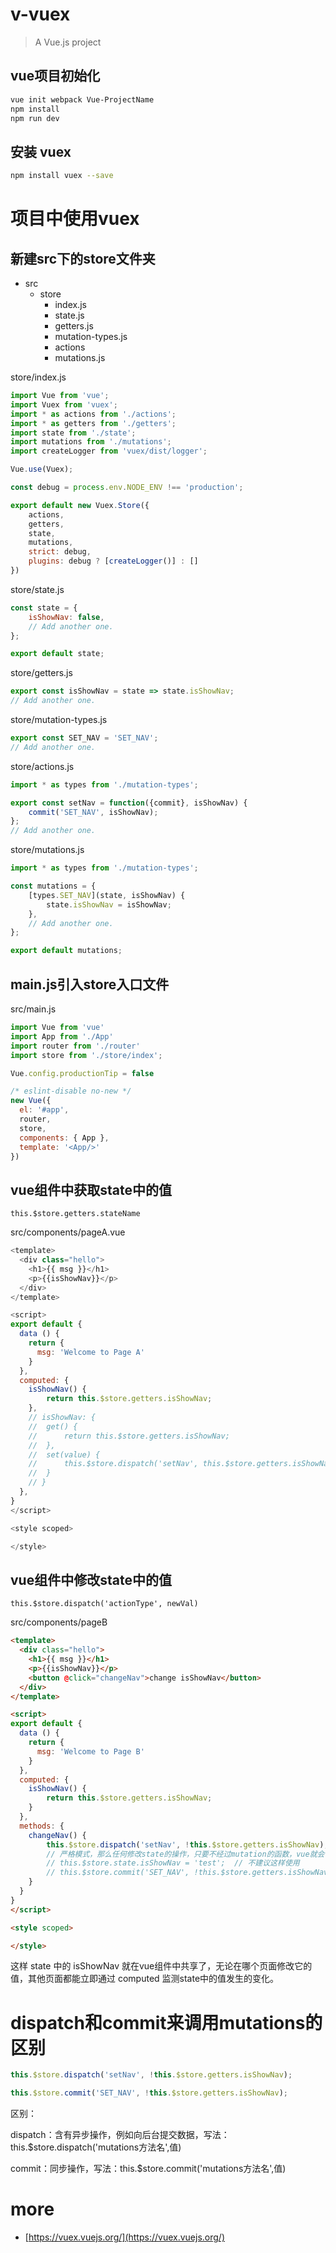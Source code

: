 # v-vuex

> A Vue.js project

## vue项目初始化

``` bash
vue init webpack Vue-ProjectName
npm install
npm run dev
```

## 安装 vuex

```bash
npm install vuex --save
```

# 项目中使用vuex

## 新建src下的store文件夹

- src
    + store
        - index.js
        - state.js
        - getters.js
        - mutation-types.js
        - actions
        - mutations.js
        

store/index.js

```js
import Vue from 'vue';
import Vuex from 'vuex';
import * as actions from './actions';
import * as getters from './getters';
import state from './state';
import mutations from './mutations';
import createLogger from 'vuex/dist/logger';

Vue.use(Vuex);

const debug = process.env.NODE_ENV !== 'production';

export default new Vuex.Store({
	actions,
	getters,
	state,
	mutations,
	strict: debug,
    plugins: debug ? [createLogger()] : []
})
```

store/state.js

```js
const state = {
	isShowNav: false,
	// Add another one.
};

export default state;
```

store/getters.js

```js
export const isShowNav = state => state.isShowNav;
// Add another one.
```

store/mutation-types.js

```js
export const SET_NAV = 'SET_NAV';
// Add another one.
```

store/actions.js

```js
import * as types from './mutation-types';

export const setNav = function({commit}, isShowNav) {
	commit('SET_NAV', isShowNav);
};
// Add another one.
```

store/mutations.js

```js
import * as types from './mutation-types';

const mutations = {
	[types.SET_NAV](state, isShowNav) {
		state.isShowNav = isShowNav;
	},
	// Add another one.
};

export default mutations;
```

## main.js引入store入口文件

src/main.js

```js
import Vue from 'vue'
import App from './App'
import router from './router'
import store from './store/index';

Vue.config.productionTip = false

/* eslint-disable no-new */
new Vue({
  el: '#app',
  router,
  store,
  components: { App },
  template: '<App/>'
})
```

## vue组件中获取state中的值

`this.$store.getters.stateName`

src/components/pageA.vue

```js
<template>
  <div class="hello">
    <h1>{{ msg }}</h1>
    <p>{{isShowNav}}</p>
  </div>
</template>

<script>
export default {
  data () {
    return {
      msg: 'Welcome to Page A'
    }
  },
  computed: {
    isShowNav() {
    	return this.$store.getters.isShowNav;
    },
    // isShowNav: {
    // 	get() {
    // 		return this.$store.getters.isShowNav;
    // 	},
    // 	set(value) {
    // 		this.$store.dispatch('setNav', this.$store.getters.isShowNav)
    // 	}
    // }
  },
}
</script>

<style scoped>

</style>

```

## vue组件中修改state中的值

`this.$store.dispatch('actionType', newVal)`

src/components/pageB

```html
<template>
  <div class="hello">
    <h1>{{ msg }}</h1>
    <p>{{isShowNav}}</p>
    <button @click="changeNav">change isShowNav</button>
  </div>
</template>

<script>
export default {
  data () {
    return {
      msg: 'Welcome to Page B'
    }
  },
  computed: {
  	isShowNav() {
  		return this.$store.getters.isShowNav;
  	}
  },
  methods: {
    changeNav() {
    	this.$store.dispatch('setNav', !this.$store.getters.isShowNav);
    	// 严格模式，那么任何修改state的操作，只要不经过mutation的函数，vue就会throw error 
    	// this.$store.state.isShowNav = 'test';  // 不建议这样使用
    	// this.$store.commit('SET_NAV', !this.$store.getters.isShowNav);
    }
  }
}
</script>

<style scoped>

</style>
```

这样 state 中的 isShowNav 就在vue组件中共享了，无论在哪个页面修改它的值，其他页面都能立即通过 computed 监测state中的值发生的变化。

# dispatch和commit来调用mutations的区别

```js
this.$store.dispatch('setNav', !this.$store.getters.isShowNav);

this.$store.commit('SET_NAV', !this.$store.getters.isShowNav);
```

区别：

dispatch：含有异步操作，例如向后台提交数据，写法： this.$store.dispatch('mutations方法名',值)

commit：同步操作，写法：this.$store.commit('mutations方法名',值)


# more

- [https://vuex.vuejs.org/](https://vuex.vuejs.org/)